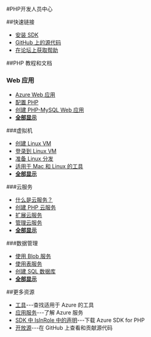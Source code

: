 <properties 
pageTitle="Azure 开发人员中心：PHP" 
description="" 
services="PHP" 
documentationCenter="Develop" 
authors="" 
manager="Tiffena" 
editor="Eric Chen" />
<tags ms.service="PHP"
    ms.date=""
    wacn.date="08/11/2016"
    />

#PHP开发人员中心

##快速链接

- [安装 SDK](/documentation/articles/php-download-sdk/)
- [GitHub 上的源代码](https://github.com/WindowsAzure/azure-sdk-for-php)
- [在论坛上获取帮助](/support/forums)

##PHP 教程和文档

### Web 应用

- [Azure Web 应用](/documentation/articles/fundamentals-application-models/#WebSites)
- [配置 PHP](/documentation/articles/web-sites-php-configure/)
- [创建 PHP-MySQL Web 应用](/documentation/articles/web-sites-php-mysql-deploy-use-git/)
- **[全部显示](/develop/php/websites)**

###虚拟机

- [创建 Linux VM](/documentation/articles/virtual-machines-linux-quick-create-portal/)
- [登录到 Linux VM](/documentation/articles/virtual-machines-linux-classic-log-on/)
- [准备 Linux 分发](/documentation/articles/virtual-machines-linux-classic-create-upload-vhd/)
- [适用于 Mac 和 Linux 的工具](/documentation/articles/xplat-cli-install/)
- **[全部显示](/develop/php/virtual-machines)**

###云服务

- [什么是云服务？](/documentation/articles/fundamentals-application-models/#CloudServices)
- [创建 PHP 云服务](/documentation/articles/cloud-services-php-create-web-role/)
- [扩展云服务](/documentation/articles/cloud-services-how-to-scale/)
- [管理云服务](/documentation/articles/cloud-services-how-to-manage/)
- **[全部显示](/develop/php/cloud-services)**

###数据管理

<!--- [创建 MySQL 数据库](/documentation/articles/store-php-create-mysql-database/)
- [创建 MongoDB 数据库](/documentation/articles/store-mongolab-php-create-mongodb/)-->
- [使用 Blob 服务](/documentation/articles/storage-php-how-to-use-blobs/)
- [使用表服务](/documentation/articles/storage-php-how-to-use-table-storage/)
- [创建 SQL 数据库](/documentation/articles/sql-database-libraries/)
- **[全部显示](/develop/php/data-management)**

##更多资源

- [工具](/develop/php/tools)---查找适用于 Azure 的工具
- [应用服务](/develop/php/app-services)---了解 Azure 服务
- [SDK 中 IsInRole 中的声明](/documentation/articles/php-download-sdk/)---下载 Azure SDK for PHP
- [开放源](http://github.com/windowsazure/azure-sdk-for-php)---在 GitHub 上查看和贡献源代码



